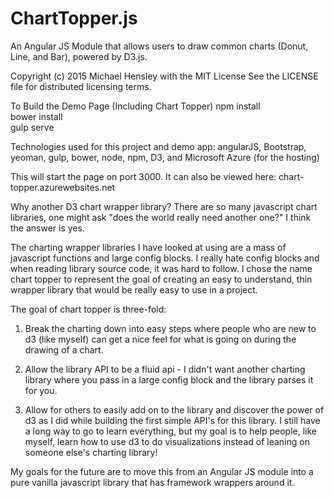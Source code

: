 # ChartTopper.js
An Angular JS Module that allows users to draw common charts (Donut, Line, and Bar), powered
by D3.js.

Copyright (c) 2015 Michael Hensley with the MIT License
See the LICENSE file for distributed licensing terms.

To Build the Demo Page (Including Chart Topper)
npm install<br>
bower install<br>
gulp serve<br>

Technologies used for this project and demo app:
angularJS, Bootstrap, yeoman, gulp, bower, node, npm, D3, and Microsoft Azure (for the hosting)

This will start the page on port 3000. It can also be viewed here:
<a>chart-topper.azurewebsites.net</a>

Why another D3 chart wrapper library?
There are so many javascript chart libraries, one might ask "does the world really need another
one?" I think the answer is yes.

The charting wrapper libraries I have looked at using are a mass of javascript functions and large
config blocks. I really hate config blocks and when reading library source code, it was hard to follow.
I chose the name chart topper to represent the goal of creating an easy to understand, thin wrapper library
that would be really easy to use in a project.

The goal of chart topper is three-fold:
1. Break the charting down into easy steps where people who are new to d3 (like myself) can get
a nice feel for what is going on during the drawing of a chart.

2. Allow the library API to be a fluid api - I didn't want another charting library where you
pass in a large config block and the library parses it for you.

3. Allow for others to easily add on to the library and discover the power of d3 as I did while
building the first simple API's for this library. I still have a long way to go to learn everything,
but my goal is to help people, like myself, learn how to use d3 to do visualizations instead of
leaning on someone else's charting library!

My goals for the future are to move this from an Angular JS module into a pure vanilla javascript library
that has framework wrappers around it.
